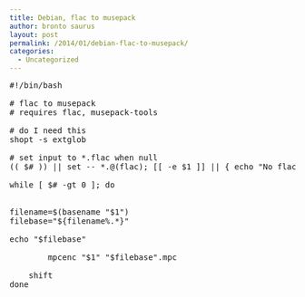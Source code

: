 ```yaml
---
title: Debian, flac to musepack
author: bronto saurus
layout: post
permalink: /2014/01/debian-flac-to-musepack/
categories:
  - Uncategorized
---
```

<pre>#!/bin/bash

# flac to musepack
# requires flac, musepack-tools

# do I need this
shopt -s extglob

# set input to *.flac when null
(( $# )) || set -- *.@(flac); [[ -e $1 ]] || { echo "No flac files find in this dir."; exit 1; }

while [ $# -gt 0 ]; do


filename=$(basename "$1")
filebase="${filename%.*}"

echo "$filebase"

		mpcenc "$1" "$filebase".mpc
    
    shift
done
</pre>